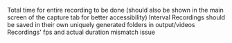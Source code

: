 Total time for entire recording to be done (should also be shown in the main screen of the capture tab for better accessibility)
Interval Recordings should be saved in their own uniquely generated folders in output/videos
Recordings' fps and actual duration mismatch issue
